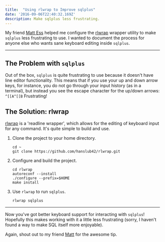 ```yaml
---
title:  "Using rlwrap to Improve sqlplus"
date: '2016-09-06T22:40:32.169Z'
description: Make sqlplus less frustrating.
---
```


My friend [Matt Ess](https://matthewess.xyz) helped me configure the [rlwrap](https://github.com/hanslub42/rlwrap) wrapper utility to make `sqlplus` less frustrating to use. I wanted to document the process for anyone else who wants sane keyboard editing inside `sqlplus`.

---

## The Problem with `sqlplus`
Out of the box, `sqlplus` is quite frustrating to use because it doesn't have line editor functionality. This means that if you use your up and down arrow keys, for instance, you do not go through your input history (as in a terminal), but instead you see the escape character for the up/down arrows: `^[[A^[[B` Frustrating!

## The Solution: rlwrap
[rlwrap](https://github.com/hanslub42/rlwrap) is a 'readline wrapper', which allows for the editing of keyboard input for any command. It's quite simple to build and use.

1. Clone the project to your home directory.
   
   ```
   cd ~
   git clone https://github.com/hanslub42/rlwrap.git
   ```

2. Configure and build the project.

   ```
   cd rlwrap
   autoreconf --install
   ./configure --prefix=$HOME
   make install
   ```

3. Use `rlwrap` to run `sqlplus`.

   ```
   rlwrap sqlplus
   ```

---

Now you've got better keyboard support for interacting with `sqlplus`! Hopefully this makes working with it a little less frustrating (sorry, I haven't found a way to make SQL itself more enjoyable). 

Again, shout out to my friend [Matt](https://matthewess.xyz) for the awesome tip.
